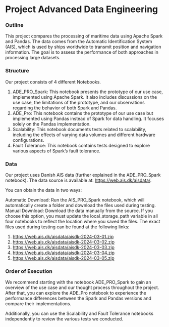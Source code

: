 # Project Advanced Data Engineering

### Outline
This project compares the processing of maritime data using Apache Spark and Pandas. The data comes from the Automatic Identification System (AIS), which is used by ships worldwide to transmit position and navigation information. The goal is to assess the performance of both approaches in processing large datasets.

### Structure
Our project consists of 4 different Notebooks.
1. ADE_PRO_Spark: 
This notebook presents the prototype of our use case, implemented using Apache Spark. It also includes discussions on the use case, the limitations of the prototype, and our observations regarding the behavior of both Spark and Pandas.
2. ADE_Pro: 
This notebook contains the prototype of our use case but implemented using Pandas instead of Spark for data handling. It focuses solely on the Pandas implementation.
3. Scalability: 
This notebook documents tests related to scalability, including the effects of varying data volumes and different hardware configurations.
4. Fault Tolerance: 
This notebook contains tests designed to explore various aspects of Spark’s fault tolerance.

### Data
Our project uses Danish AIS data (further explained in the ADE_PRO_Spark notebook). The data source is available at: https://web.ais.dk/aisdata/.

You can obtain the data in two ways:

Automatic Download: Run the AIS_PRO_Spark notebook, which will automatically create a folder and download the files used during testing.
Manual Download: Download the data manually from the source. If you choose this option, you must update the local_storage_path variable in all four notebooks to reflect the location where you saved the files.
The exact files used during testing can be found at the following links:
1. https://web.ais.dk/aisdata/aisdk-2024-03-01.zip
2. https://web.ais.dk/aisdata/aisdk-2024-03-02.zip
3. https://web.ais.dk/aisdata/aisdk-2024-03-03.zip
4. https://web.ais.dk/aisdata/aisdk-2024-03-04.zip
5. https://web.ais.dk/aisdata/aisdk-2024-03-05.zip

### Order of Execution
We recommend starting with the notebook ADE_PRO_Spark to gain an overview of the use case and our thought process throughout the project. After that, you can explore the ADE_Pro notebook to experience the performance differences between the Spark and Pandas versions and compare their implementations.

Additionally, you can use the Scalability and Fault Tolerance notebooks independently to review the various tests we conducted.
